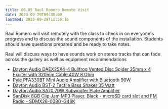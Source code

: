 ```yaml
---
title: 06.05 Raul Romero Remote Visit
date: 2023-09-29T09:30:00
lastmod: 2023-09-29T11:56:16
---
```


Raul Romero will visit remotely with the class to check in on everyone's progress and to discuss the sound components of the installation. Students should have questions prepared and be ready to take notes.

Raul will discuss ways to have sounds work on stereo tracks that can fade across the gallery as well as equipment recommendations

- [Dayton Audio DAEX25X4-4 Bullfrog Vented Disc Spider 25mm x 4 Exciter with 320mm Cable 40W 8 Ohm](https://www.parts-express.com/Dayton-Audio-DAEX25X4-4-Bullfrog-Vented-Disc-Spider-25mmX4-E-295-242?quantity=1)
- [Pyle PFA330BT Mini Audio Amplifier with Bluetooth 90W](https://www.parts-express.com/Pyle-PFA330BT-Mini-Audio-Amplifier-with-Bluetooth-90W-310-2658?quantity=1)
- [Dayton Audio BST-2 Tactile Bass Shaker 35 Watt](https://www.parts-express.com/Dayton-Audio-BST-2-Tactile-Bass-Shaker-35-Watt-295-245?quantity=1)
- [Dayton Audio SA70 70W Subwoofer Plate Amplifier](https://www.parts-express.com/Dayton-Audio-SA70-70W-Subwoofer-Amplifier-300-784?quantity=1)
- [SanDisk 8GB Clip Jam MP3 Player, Black - microSD card slot and FM Radio - SDMX26-008G-G46K](https://www.amazon.com/Sandisk-8GB-Clip-Player-Black/dp/B00VXMY262/)
